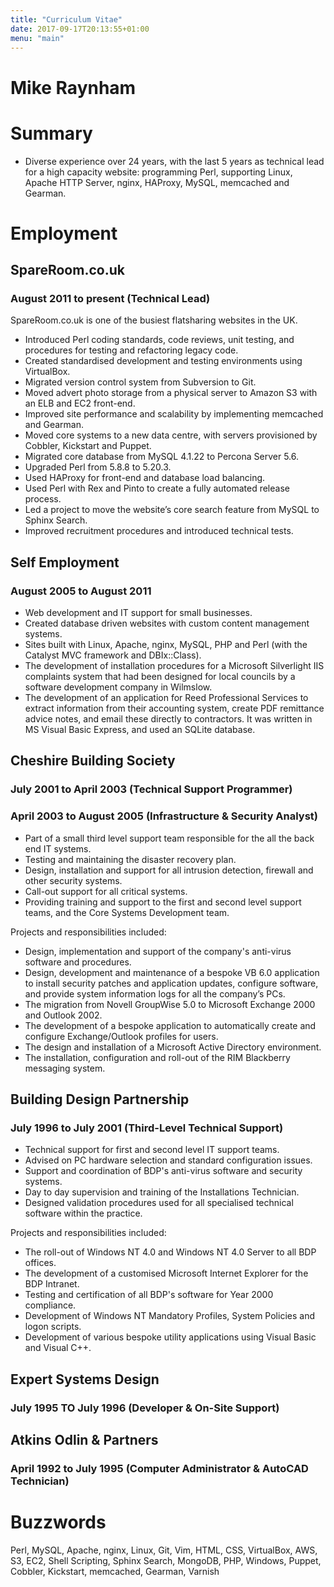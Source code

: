 ```yaml
---
title: "Curriculum Vitae"
date: 2017-09-17T20:13:55+01:00
menu: "main"
---
```

# Mike Raynham

# Summary

* Diverse experience over 24 years, with the last 5 years as technical lead for
  a high capacity website: programming Perl, supporting Linux, Apache HTTP
  Server, nginx, HAProxy, MySQL, memcached and Gearman.

# Employment

##  SpareRoom.co.uk
### August 2011 to present (Technical Lead)

SpareRoom.co.uk is one of the busiest flatsharing websites in the UK.

* Introduced Perl coding standards, code reviews, unit testing, and procedures
  for testing and refactoring legacy code.
* Created standardised development and testing environments using VirtualBox.
* Migrated version control system from Subversion to Git.
* Moved advert photo storage from a physical server to Amazon S3 with an ELB
  and EC2 front-end.
* Improved site performance and scalability by implementing memcached and
  Gearman.
* Moved core systems to a new data centre, with servers provisioned by Cobbler,
  Kickstart and Puppet.
* Migrated core database from MySQL 4.1.22 to Percona Server 5.6.
* Upgraded Perl from 5.8.8 to 5.20.3.
* Used HAProxy for front-end and database load balancing.
* Used Perl with Rex and Pinto to create a fully automated release process.
* Led a project to move the website’s core search feature from MySQL to Sphinx
  Search.
* Improved recruitment procedures and introduced technical tests.

##  Self Employment
### August 2005 to August 2011

* Web development and IT support for small businesses.
* Created database driven websites with custom content management systems.
* Sites built with Linux, Apache, nginx, MySQL, PHP and Perl (with the Catalyst
  MVC framework and DBIx::Class).
* The development of installation procedures for a Microsoft Silverlight IIS
  complaints system that had been designed for local councils by a software
  development company in Wilmslow.
* The development of an application for Reed Professional Services to extract
  information from their accounting system, create PDF remittance advice notes,
  and email these directly to contractors.  It was written in MS Visual Basic
  Express, and used an SQLite database.

##  Cheshire Building Society
### July 2001 to April 2003 (Technical Support Programmer)
### April 2003 to August 2005 (Infrastructure & Security Analyst)

* Part of a small third level support team responsible for the all the back end
  IT systems.
* Testing and maintaining the disaster recovery plan.
* Design, installation and support for all intrusion detection, firewall and
  other security systems.
* Call-out support for all critical systems.
* Providing training and support to the first and second level support teams,
  and the Core Systems Development team.

Projects and responsibilities included:

* Design, implementation and support of the company's anti-virus software and
  procedures.
* Design, development and maintenance of a bespoke VB 6.0 application to
  install security patches and application updates, configure software, and
  provide system information logs for all the company’s PCs.
* The migration from Novell GroupWise 5.0 to Microsoft Exchange 2000 and
  Outlook 2002.
* The development of a bespoke application to automatically create and
  configure Exchange/Outlook profiles for users.
* The design and installation of a Microsoft Active Directory environment.
* The installation, configuration and roll-out of the RIM Blackberry messaging
  system.

## Building Design Partnership
### July 1996 to July 2001 (Third-Level Technical Support)

* Technical support for first and second level IT support teams.
* Advised on PC hardware selection and standard configuration issues.
* Support and coordination of BDP's anti-virus software and security systems.
* Day to day supervision and training of the Installations Technician.
* Designed validation procedures used for all specialised technical software
  within the practice.

Projects and responsibilities included:

* The roll-out of Windows NT 4.0 and Windows NT 4.0 Server to all BDP offices.
* The development of a customised Microsoft Internet Explorer for the BDP
  Intranet.
* Testing and certification of all BDP's software for Year 2000 compliance.
* Development of Windows NT Mandatory Profiles, System Policies and logon
  scripts.
* Development of various bespoke utility applications using Visual Basic and
  Visual C++.

## Expert Systems Design
### July 1995 TO July 1996 (Developer & On-Site Support)

## Atkins Odlin & Partners
### April 1992 to July 1995 (Computer Administrator & AutoCAD Technician)

# Buzzwords

Perl, MySQL, Apache, nginx, Linux, Git, Vim, HTML, CSS, VirtualBox, AWS, S3,
EC2, Shell Scripting, Sphinx Search, MongoDB, PHP, Windows, Puppet, Cobbler,
Kickstart, memcached, Gearman, Varnish
